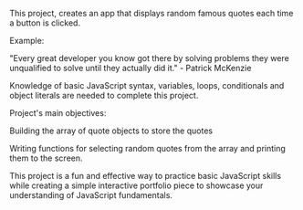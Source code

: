 This project, creates an app that displays random famous quotes each time a button is clicked.

Example:

"Every great developer you know got there by solving problems they were unqualified to solve until they actually did it." - Patrick McKenzie

Knowledge of basic JavaScript syntax, variables, loops, conditionals and object literals are needed to complete this project.

Project's main objectives:

Building the array of quote objects to store the quotes

Writing functions for selecting random quotes from the array and printing them to the screen.


This project is a fun and effective way to practice basic JavaScript skills while  creating a simple interactive portfolio piece to showcase your understanding of JavaScript fundamentals.